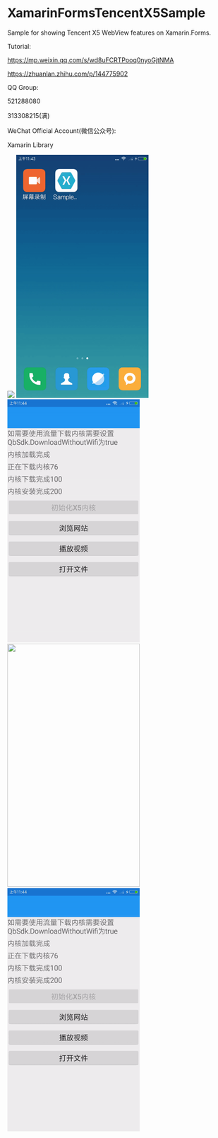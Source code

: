 # XamarinFormsTencentX5Sample 
Sample for showing Tencent X5 WebView features on Xamarin.Forms.

Tutorial:

https://mp.weixin.qq.com/s/wd8uFCRTPooq0nyoGjtNMA

https://zhuanlan.zhihu.com/p/144775902

QQ Group:

521288080

313308215(满)

WeChat Official Account(微信公众号):

Xamarin Library

<img src="https://github.com/jingliancui/XamarinFormsTencentX5Sample/blob/master/Images/wechatqrcode.jpg?raw=true"/>

<img src="https://github.com/jingliancui/XamarinFormsTencentX5Sample/blob/master/Images/LoadLib.gif?raw=true" width="300" height="550"/>

<img src="https://github.com/jingliancui/XamarinFormsTencentX5Sample/blob/master/Images/ServeNet.gif?raw=true" width="300" height="550"/>

<img src="https://github.com/jingliancui/XamarinFormsTencentX5Sample/blob/master/Images/PlayVideo.gif?raw=true" width="300" height="550"/>

<img src="https://github.com/jingliancui/XamarinFormsTencentX5Sample/blob/master/Images/OpenFile.gif?raw=true" width="300" height="550"/>
